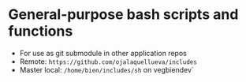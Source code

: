 # General-purpose bash scripts and functions

* For use as git submodule in other application repos
* Remote: `https://github.com/ojalaquellueva/includes`
* Master local: `/home/bien/includes/sh` on vegbiendev`